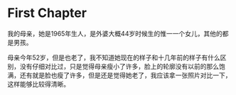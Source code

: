 # First Chapter

我的母亲，她是1965年生人，是外婆大概44岁时候生的惟一一个女儿，其他的都是男孩。

母亲今年52岁，但是也老了，我不知道她现在的样子和十几年前的样子有什么区别，没有仔细对比过，只是觉得母亲瘦小了许多，脸上的轮廓没有以前的那么饱满，还有就是脸也瘦了许多，但是还是觉得她老了，我应该拿一张照片对比一下，这样能够比较得清晰。

